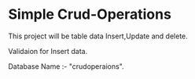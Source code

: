 # Simple Crud-Operations

This project will be table data Insert,Update and delete.

Validaion for Insert data.  

Database Name :- "crudoperaions".
